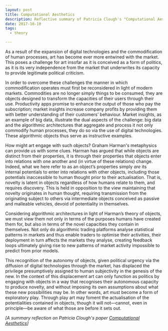 ```yaml
---
layout: post
title: Computational Aesthetics
description: Reflective summary of Patricia Clough's "Computational Aesthetics"
date: 2017-10-10
tags:
  - theory

---
```




As a result of the expansion of digital technologies and the commodification of human processes, art has become ever more entwined with the market. This poses a challenge for art insofar as it is conceived as a form of politics, as it is its very independence from the market that underwrites its capacity to provide legitimate political criticism.

<!--break-->

In order to overcome these challenges the manner in which commodification operates must first be reconsidered in light of modern markets. Commodities are no longer simply things to be consumed, they are objects designed to transform the capacities of their users through their use. Productivity apps promise to enhance the output of those who pay the subscription; market insights increase company profits by providing them with better understanding of their customers’ behaviour. Market insights, as an example of big data, illustrate the dual aspects of the challenge: big data and the algorithmic architectures that aggregate and process it not only commodify human processes, they do so via the use of digital technologies. These algorithmic objects thus serve as instructive examples.

How might art engage with such objects? Graham Harman's metaphysics can provide us with some clues. Harman has argued that while objects are distinct from their properties, it is through their properties that objects enter into relations with one another and (in virtue of these relations) change. Indeed, what we here refer to as an object’s properties simply <i>are</i> its internal potentials to enter into relations with other objects, including those potentials inaccessible to human thought prior to their actualisation. That is, novelty is latent in objects regardless of how humans relate to them, and requires discovery. This is held in opposition to the view maintaining that novelty originates in human thought, requiring transmission from the originating subject to others via intermediate objects conceived as passive and malleable vehicles, devoid of potentiality in themselves.

Considering algorithmic architectures in light of Harman’s theory of objects, we must view them not only in terms of the purposes humans have created them for, but also in terms of the novel capacities they contain in themselves. Not only do algorithmic trading platforms analyse statistical patterns in markets and thus enable traders to optimise their activities, their deployment in turn affects the markets they analyse, creating feedback loops ultimately giving rise to new patterns of market activity impossible to predict from prior models.

This recognition of the autonomy of objects, given political urgency via the diffusion of digital technologies through the market, has displaced the privilege presumptively assigned to human subjectivity in the genesis of the new. In the context of this displacement art can only function as politics by engaging with objects in a way that recognises their autonomous capacity to produce novelty, and without imposing its own assumptions about what these new possibilities may be. In other words, art must become a form of exploratory play. Through play art may foment the actualisation of the potentialities contained in objects, though it will not—cannot, even in principle—be aware of what those are before it sets out.

<i>[A summary reflection on Patricia Clough's paper <a href="https://www.academia.edu/7336925/Computational_Aesthetics">Computational Aesthetics</a>]</i>
